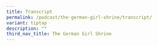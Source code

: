 ```yaml
---
title: Transcript
permalink: /podcast/the-german-girl-shrine/transcript/
variant: tiptap
description: ""
third_nav_title: The German Girl Shrine
---
```

